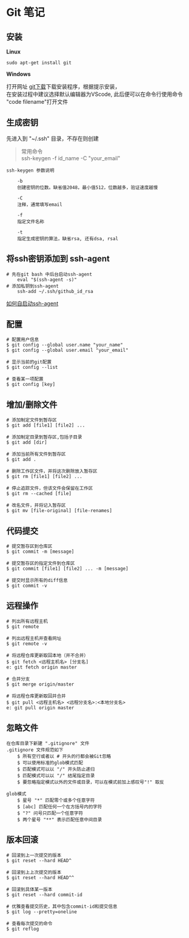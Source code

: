 # Git 笔记
## 安装
**Linux**
~~~
sudo apt-get install git
~~~
**Windows**     

打开网址 [git下载](http://git-scm.com/download/win)下载安装程序，根据提示安装，     
在安装过程中建议选择默认编辑器为VScode, 此后便可以在命令行使用命令 "code filename"打开文件
## 生成密钥
先进入到 "~/.ssh" 目录，不存在则创建     
> 常用命令  
> ssh-keygen -f id_name -C "your_email"
~~~
ssh-keygen 参数说明

    -b
    创建密钥的位数。缺省值2048，最小值512，位数越多，验证速度越慢

    -C
    注释，通常填写email

    -f 
    指定文件名称
    
    -t
    指定生成密钥的算法，缺省rsa, 还有dsa, rsal
~~~
## 将ssh密钥添加到 ssh-agent

~~~
# 先在git bash 中后台启动ssh-agent
    eval "$(ssh-agent -s)"
# 添加私钥到ssh-agent
    ssh-add ~/.ssh/github_id_rsa
~~~
[如何自启动ssh-agent](https://help.github.com/cn/articles/working-with-ssh-key-passphrases)

## 配置
~~~
# 配置用户信息
$ git config --global user.name "your_name"
$ git config --global user.email "your_email"

# 显示当前的git配置
$ git config --list

# 查看某一项配置
$ git config [key]
~~~
## 增加/删除文件
~~~
# 添加制定文件到暂存区
$ git add [file1] [file2] ...

# 添加制定目录到暂存区,包括子目录
$ git add [dir]

# 添加当前所有文件到暂存区
$ git add .

# 删除工作区文件，并将这次删除放入暂存区
$ git rm [file1] [file2] ...

# 停止追踪文件，但该文件会保留在工作区
$ git rm --cached [file]

# 改名文件，并将记入暂存区
$ git mv [file-original] [file-renames]
~~~
## 代码提交
~~~
# 提交暂存区到仓库区
$ git commit -m [message]

# 提交暂存区的指定文件到仓库区
$ git commit [file1] [file2] ... -m [message]

# 提交时显示所有的diff信息
$ git commit -v
~~~
## 远程操作
~~~
# 列出所有远程主机
$ git remote

# 列出远程主机并查看网址
$ git remote -v

# 将远程仓库更新取回本地（并不合并）
$ git fetch <远程主机名> [分支名]
e: git fetch origin master

# 合并分支
$ git merge origin/master

# 将远程仓库更新取回并合并
$ git pull <远程主机名> <远程分支名>:<本地分支名>
e: git pull origin master
~~~
## 忽略文件
~~~
在仓库目录下新建 ".gitignore" 文件
.gitignore 文件规范如下
    $ 所有空行或者以 # 开头的行都会被Git忽略
    $ 可以使用标准的glob模式匹配
    $ 匹配模式可以以 "/" 开头防止递归
    $ 匹配模式可以以 "/" 结尾指定目录
    $ 要忽略指定模式以外的文件或目录，可以在模式前加上感叹号"!" 取反

glob模式
    $ 星号 "*" 匹配零个或多个任意字符
    $ [abc] 匹配任何一个在方括号内的字符
    $ "?" 问号只匹配一个任意字符
    $ 两个星号 "**" 表示匹配任意中间目录
~~~

## 版本回滚
~~~
# 回滚到上一次提交的版本
$ git reset --hard HEAD^

# 回滚到上上次提交的版本
$ git reset --hard HEAD^^

# 回滚到具体某一版本
$ git reset --hard commit-id

# 优雅查看提交历史，其中包含commit-id和提交信息
$ git log --pretty=oneline

# 查看每次提交的命令
$ git reflog
~~~

